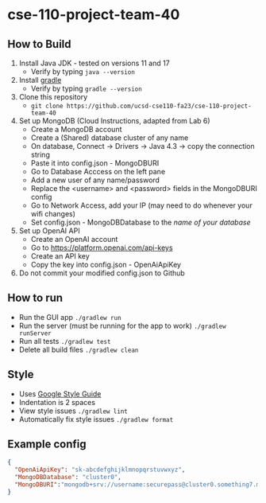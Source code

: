 # cse-110-project-team-40

## How to Build
1. Install Java JDK - tested on versions 11 and 17
    - Verify by typing `java --version`
2. Install [gradle](https://gradle.org/install/)
    - Verify by typing `gradle --version`
3. Clone this repository
    - `git clone https://github.com/ucsd-cse110-fa23/cse-110-project-team-40`
4. Set up MongoDB (Cloud Instructions, adapted from Lab 6)
    - Create a MongoDB account
    - Create a (Shared) database cluster of any name
    - On database, Connect -> Drivers -> Java 4.3 -> copy the connection string
    - Paste it into config.json - MongoDBURI
    - Go to Database Acccess on the left pane
    - Add a new user of any name/password
    - Replace the \<username> and \<password> fields in the MongoDBURI config
    - Go to Network Access, add your IP (may need to do whenever your wifi changes)
    - Set config.json - MongoDBDatabase to the *name of your database*
5. Set up OpenAI API
    - Create an OpenAI account
    - Go to https://platform.openai.com/api-keys
    - Create an API key
    - Copy the key into config.json - OpenAiApiKey
6. Do not commit your modified config.json to Github

## How to run
- Run the GUI app `./gradlew run`
- Run the server (must be running for the app to work) `./gradlew runServer`
- Run all tests `./gradlew test`
- Delete all build files `./gradlew clean`

## Style
- Uses [Google Style Guide](https://google.github.io/styleguide/javaguide.html)
- Indentation is 2 spaces
- View style issues `./gradlew lint`
- Automatically fix style issues `./gradlew format`

## Example config
```json
{
  "OpenAiApiKey": "sk-abcdefghijklmnopqrstuvwxyz",
  "MongoDBDatabase": "cluster0",
  "MongoDBURI":"mongodb+srv://username:securepass@cluster0.something7.mongodb.net/"
}
```
